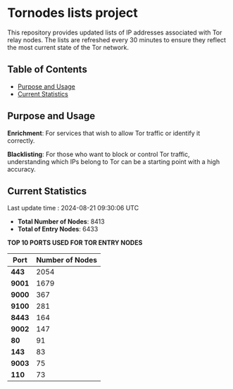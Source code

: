 # Tornodes lists project

This repository provides updated lists of IP addresses associated with Tor relay nodes. The lists are refreshed every 30 minutes to ensure they reflect the most current state of the Tor network.

## Table of Contents

- [Purpose and Usage](#purpose-and-usage)
- [Current Statistics](#current-statistics)


## Purpose and Usage

**Enrichment**: For services that wish to allow Tor traffic or identify it correctly.

**Blacklisting**: For those who want to block or control Tor traffic, understanding which IPs belong to Tor can be a starting point with a high accuracy.

## Current Statistics

Last update time : 2024-08-21 09:30:06 UTC

- **Total Number of Nodes**: 8413
- **Total of Entry Nodes**: 6433

**TOP 10 PORTS USED FOR TOR ENTRY NODES**

| **Port** | **Number of Nodes** |
|------|-----------------|
| **443**   | 2054  |
| **9001**   | 1679  |
| **9000**   | 367  |
| **9100**   | 281  |
| **8443**   | 164  |
| **9002**   | 147  |
| **80**   | 91  |
| **143**   | 83  |
| **9003**   | 75  |
| **110**   | 73  |

